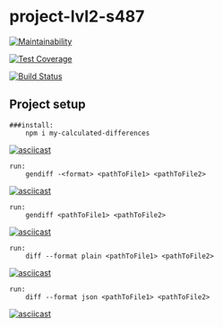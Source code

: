 # project-lvl2-s487

[![Maintainability](https://api.codeclimate.com/v1/badges/a99a88d28ad37a79dbf6/maintainability)](https://codeclimate.com/github/codeclimate/codeclimate/maintainability)

[![Test Coverage](https://api.codeclimate.com/v1/badges/a99a88d28ad37a79dbf6/test_coverage)](https://codeclimate.com/github/codeclimate/codeclimate/test_coverage)

[![Build Status](https://travis-ci.com/bombom70/project-lvl2-s487.svg?branch=master)](https://travis-ci.com/bombom70/project-lvl2-s487)

## Project setup
```
###install:
    npm i my-calculated-differences
```

[![asciicast](https://asciinema.org/a/OhILJ2PX2O7NbKp6Yf0HizFFi.svg)](https://asciinema.org/a/OhILJ2PX2O7NbKp6Yf0HizFFi)


```
run:
    gendiff -<format> <pathToFile1> <pathToFile2>
```

[![asciicast](https://asciinema.org/a/KEZggSvoMFTPr9Mo2YFiQxmRB.svg)](https://asciinema.org/a/KEZggSvoMFTPr9Mo2YFiQxmRB)


```
run:
    gendiff <pathToFile1> <pathToFile2>
```

[![asciicast](https://asciinema.org/a/fpBWpMoXNF3LhS4CRD1TfMxAi.svg)](https://asciinema.org/a/fpBWpMoXNF3LhS4CRD1TfMxAi)

```
run:
    diff --format plain <pathToFile1> <pathToFile2>
```
[![asciicast](https://asciinema.org/a/fGrHUQfcaGOtar5T3PvyeFyEp.svg)](https://asciinema.org/a/fGrHUQfcaGOtar5T3PvyeFyEp)

```
run:
    diff --format json <pathToFile1> <pathToFile2>
```
[![asciicast](https://asciinema.org/a/MfBcaEfpo5YEFfQBviXyJ406W.svg)](https://asciinema.org/a/MfBcaEfpo5YEFfQBviXyJ406W)
